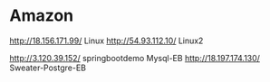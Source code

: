 # Amazon
http://18.156.171.99/  Linux
http://54.93.112.10/   Linux2

http://3.120.39.152/  springbootdemo Mysql-EB
http://18.197.174.130/ Sweater-Postgre-EB
